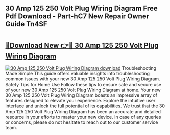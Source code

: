 ## 30 Amp 125 250 Volt Plug Wiring Diagram Free Pdf Download - Part-hC7 New Repair Owner Guide Tn4SF

# <h2><a href="http://dfh99c9.blite.top/?on=30+Amp+125+250+Volt+Plug+Wiring+Diagram">🔗Download New 👉🔴 30 Amp 125 250 Volt Plug Wiring Diagram</a></h2>

[![30 Amp 125 250 Volt Plug Wiring Diagram download](https://i.imgur.com/lujVjoI.png)](http://dfh99c9.blite.top/?on=30+Amp+125+250+Volt+Plug+Wiring+Diagram)
Troubleshooting Made Simple This guide offers valuable insights into troubleshooting common issues with your new 30 Amp 125 250 Volt Plug Wiring Diagram. Safety Tips for Home Use Follow these tips to ensure safe and secure use of your new 30 Amp 125 250 Volt Plug Wiring Diagram at home. Your new 30 Amp 125 250 Volt Plug Wiring Diagram boasts an impressive array of features designed to elevate your experience. Explore the intuitive user interface and unlock the full potential of its capabilities. We trust that the 30 Amp 125 250 Volt Plug Wiring Diagram has been an accurate and detailed resource in your efforts to master your new device. In case of any queries or concerns, please do not hesitate to reach out to our customer service team.
